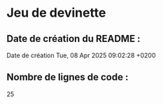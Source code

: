 # Jeu de devinette
## Date de création du README :
Date de création Tue, 08 Apr 2025 09:02:28 +0200
## Nombre de lignes de code :
25
